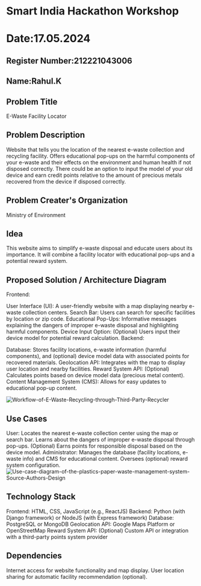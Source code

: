 # Smart India Hackathon Workshop
# Date:17.05.2024
## Register Number:212221043006
## Name:Rahul.K
## Problem Title
E-Waste Facility Locator
## Problem Description
Website that tells you the location of the nearest e-waste collection and recycling facility. Offers educational pop-ups on the harmful components of your e-waste and their effects on the environment and human health if not disposed correctly. There could be an option to input the model of your old device and earn credit points relative to the amount of precious metals recovered from the device if disposed correctly.
## Problem Creater's Organization
Ministry of Environment

## Idea
This website aims to simplify e-waste disposal and educate users about its importance. It will combine a facility locator with educational pop-ups and a potential reward system.


## Proposed Solution / Architecture Diagram
Frontend:

User Interface (UI): A user-friendly website with a map displaying nearby e-waste collection centers.
Search Bar: Users can search for specific facilities by location or zip code.
Educational Pop-Ups: Informative messages explaining the dangers of improper e-waste disposal and highlighting harmful components.
Device Input Option: (Optional) Users input their device model for potential reward calculation.
Backend:

Database: Stores facility locations, e-waste information (harmful components), and (optional) device model data with associated points for recovered materials.
Geolocation API: Integrates with the map to display user location and nearby facilities.
Reward System API: (Optional) Calculates points based on device model data (precious metal content).
Content Management System (CMS): Allows for easy updates to educational pop-up content.

![Workflow-of-E-Waste-Recycling-through-Third-Party-Recycler](https://github.com/Rahul22007896/SIHPS/assets/121565560/b45dacfa-ca7f-47d7-8239-02ebdc7e001a)


## Use Cases
User: Locates the nearest e-waste collection center using the map or search bar. Learns about the dangers of improper e-waste disposal through pop-ups. (Optional) Earns points for responsible disposal based on the device model.
Administrator: Manages the database (facility locations, e-waste info) and CMS for educational content. Oversees (optional) reward system configuration.
![Use-case-diagram-of-the-plastics-paper-waste-management-system-Source-Authors-Design](https://github.com/Rahul22007896/SIHPS/assets/121565560/9246749f-683e-4eb0-8388-74922ec62446)

## Technology Stack
Frontend: HTML, CSS, JavaScript (e.g., ReactJS)
Backend: Python (with Django framework) or NodeJS (with Express framework)
Database: PostgreSQL or MongoDB
Geolocation API: Google Maps Platform or OpenStreetMap
Reward System API: (Optional) Custom API or integration with a third-party points system provider

## Dependencies
Internet access for website functionality and map display.
User location sharing for automatic facility recommendation (optional).
